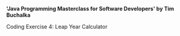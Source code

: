 **'Java Programming Masterclass for Software Developers' by Tim Buchalka**

Coding Exercise 4: Leap Year Calculator